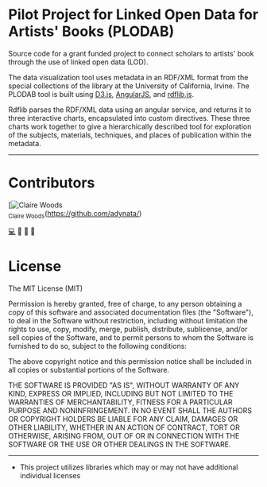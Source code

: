 # Pilot Project for Linked Open Data for Artists' Books (PLODAB)

Source code for a grant funded project to connect scholars to artists' book through the use of linked open data (LOD).

The data visualization tool uses metadata in an RDF/XML format from the special collections of the library at the University of California, Irvine. The PLODAB tool is built using [D3.js](https://d3js.org/), [AngularJS](https://angularjs.org/), and [rdflib.js](https://github.com/linkeddata/rdflib.js/).

Rdflib parses the RDF/XML data using an angular service, and returns it to three interactive charts, encapsulated into custom directives. These three charts work together to give a hierarchically described tool for exploration of the subjects, materials, techniques, and places of publication within the metadata.

---
Contributors
====
[![Claire Woods](https://avatars.githubusercontent.com/adynata?s=100)<br><sub>Claire Woods</sub>(https://github.com/adynata/)

[💻](https://github.com/UCI-Libraries/PLODAB/commits?author=adynata) 📖 🎨 👀

License
====
The MIT License (MIT)

Permission is hereby granted, free of charge, to any person obtaining a copy
of this software and associated documentation files (the "Software"), to deal
in the Software without restriction, including without limitation the rights
to use, copy, modify, merge, publish, distribute, sublicense, and/or sell
copies of the Software, and to permit persons to whom the Software is
furnished to do so, subject to the following conditions:

The above copyright notice and this permission notice shall be included in
all copies or substantial portions of the Software.

THE SOFTWARE IS PROVIDED "AS IS", WITHOUT WARRANTY OF ANY KIND, EXPRESS OR
IMPLIED, INCLUDING BUT NOT LIMITED TO THE WARRANTIES OF MERCHANTABILITY,
FITNESS FOR A PARTICULAR PURPOSE AND NONINFRINGEMENT. IN NO EVENT SHALL THE
AUTHORS OR COPYRIGHT HOLDERS BE LIABLE FOR ANY CLAIM, DAMAGES OR OTHER
LIABILITY, WHETHER IN AN ACTION OF CONTRACT, TORT OR OTHERWISE, ARISING FROM,
OUT OF OR IN CONNECTION WITH THE SOFTWARE OR THE USE OR OTHER DEALINGS IN
THE SOFTWARE.

---
* This project utilizes libraries which may or may not have additional individual licenses
